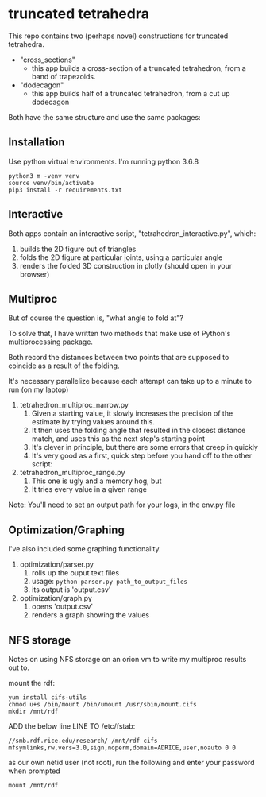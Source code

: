 # truncated tetrahedra

This repo contains two (perhaps novel) constructions for truncated tetrahedra.

* "cross_sections"
	* this app builds a cross-section of a truncated tetrahedron, from a band of trapezoids.
* "dodecagon"
	* this app builds half of a truncated tetrahedron, from a cut up dodecagon

Both have the same structure and use the same packages:

## Installation

Use python virtual environments. I'm running python 3.6.8
	
	python3 m -venv venv
	source venv/bin/activate
	pip3 install -r requirements.txt

## Interactive

Both apps contain an interactive script, "tetrahedron_interactive.py", which:

1. builds the 2D figure out of triangles
1. folds the 2D figure at particular joints, using a particular angle
1. renders the folded 3D construction in plotly (should open in your browser)

## Multiproc

But of course the question is, "what angle to fold at"?

To solve that, I have written two methods that make use of Python's multiprocessing package.

Both record the distances between two points that are supposed to coincide as a result of the folding.

It's necessary parallelize because each attempt can take up to a minute to run (on my laptop)

1. tetrahedron_multiproc_narrow.py
	1. Given a starting value, it slowly increases the precision of the estimate by trying values around this.
	1. It then uses the folding angle that resulted in the closest distance match, and uses this as the next step's starting point
	1. It's clever in principle, but there are some errors that creep in quickly
	1. It's very good as a first, quick step before you hand off to the other script:
1. tetrahedron_multiproc_range.py
	1. This one is ugly and a memory hog, but
	1. It tries every value in a given range

Note: You'll need to set an output path for your logs, in the env.py file

## Optimization/Graphing

I've also included some graphing functionality.

1. optimization/parser.py
	1. rolls up the ouput text files
	1. usage: `python parser.py path_to_output_files`
	1. its output is 'output.csv'
1. optimization/graph.py
	1. opens 'output.csv'
	1. renders a graph showing the values


## NFS storage

Notes on using NFS storage on an orion vm to write my multiproc results out to.

mount the rdf:

	yum install cifs-utils
	chmod u+s /bin/mount /bin/umount /usr/sbin/mount.cifs
	mkdir /mnt/rdf

ADD the below line LINE TO /etc/fstab:

	//smb.rdf.rice.edu/research/ /mnt/rdf cifs mfsymlinks,rw,vers=3.0,sign,noperm,domain=ADRICE,user,noauto 0 0

as our own netid user (not root), run the following and enter your password when prompted
	
	mount /mnt/rdf